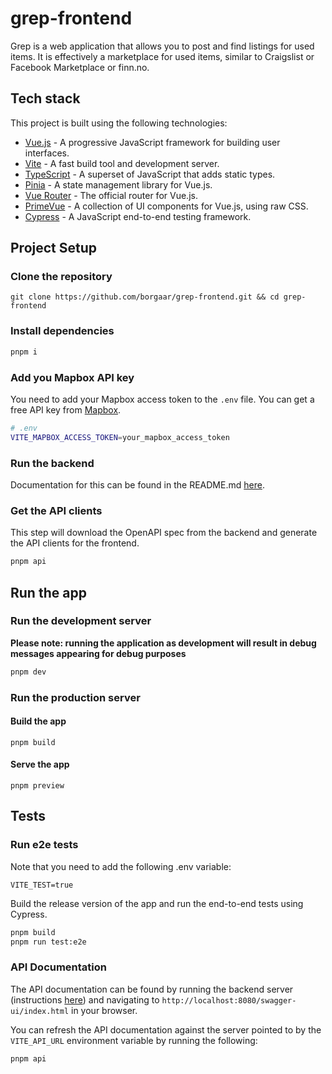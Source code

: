 # grep-frontend

Grep is a web application that allows you to post and find listings for used items.
It is effectively a marketplace for used items, similar to Craigslist or Facebook Marketplace or finn.no.

## Tech stack

This project is built using the following technologies:

- [Vue.js](https://vuejs.org/) - A progressive JavaScript framework for building user interfaces.
- [Vite](https://vitejs.dev/) - A fast build tool and development server.
- [TypeScript](https://www.typescriptlang.org/) - A superset of JavaScript that adds static types.
- [Pinia](https://pinia.vuejs.org/) - A state management library for Vue.js.
- [Vue Router](https://router.vuejs.org/) - The official router for Vue.js.
- [PrimeVue](https://www.primefaces.org/primevue/) - A collection of UI components for Vue.js, using raw CSS.
- [Cypress](https://www.cypress.io/) - A JavaScript end-to-end testing framework.

## Project Setup

### Clone the repository

```
git clone https://github.com/borgaar/grep-frontend.git && cd grep-frontend
```

### Install dependencies

```sh
pnpm i
```

### Add you Mapbox API key

You need to add your Mapbox access token to the `.env` file. You can get a free API key from [Mapbox](https://www.mapbox.com/).

```sh
# .env
VITE_MAPBOX_ACCESS_TOKEN=your_mapbox_access_token
```

### Run the backend

Documentation for this can be found in the README.md [here](https://github.com/borgaar/grep-backend/blob/master/README.md).

### Get the API clients

This step will download the OpenAPI spec from the backend and generate the API clients for the frontend.

```sh
pnpm api
```

## Run the app

### Run the development server

**Please note: running the application as development will result in debug messages appearing for debug purposes**

```sh
pnpm dev
```

### Run the production server

#### Build the app

```
pnpm build
```

#### Serve the app

```
pnpm preview
```

## Tests

### Run e2e tests

Note that you need to add the following .env variable:

```env
VITE_TEST=true
```

Build the release version of the app and run the end-to-end tests using Cypress.

```sh
pnpm build
pnpm run test:e2e
```

### API Documentation

The API documentation can be found by running the backend server (instructions [here](https://github.com/borgaar/grep-backend/blob/master/README.md)) and navigating to `http://localhost:8080/swagger-ui/index.html` in your browser.

You can refresh the API documentation against the server pointed to by the `VITE_API_URL` environment variable by running the following:

```sh
pnpm api
```
